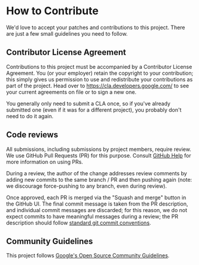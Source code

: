# How to Contribute

We'd love to accept your patches and contributions to this project. There are
just a few small guidelines you need to follow.

## Contributor License Agreement

Contributions to this project must be accompanied by a Contributor License
Agreement. You (or your employer) retain the copyright to your contribution;
this simply gives us permission to use and redistribute your contributions as
part of the project. Head over to <https://cla.developers.google.com/> to see
your current agreements on file or to sign a new one.

You generally only need to submit a CLA once, so if you've already submitted one
(even if it was for a different project), you probably don't need to do it
again.

## Code reviews

All submissions, including submissions by project members, require review. We
use GitHub Pull Requests (PR) for this purpose. Consult
[GitHub Help](https://help.github.com/articles/about-pull-requests/) for more
information on using PRs.

During a review, the author of the change addresses review comments by adding
new commits to the same branch / PR and then pushing again (note: we discourage
force-pushing to any branch, even during review).

Once approved, each PR is merged via the "Squash and merge" button in the
GitHub UI. The final commit message is taken from the PR description, and
individual commit messages are discarded; for this reason, we do not expect
commits to have meaningful messages during a review; the PR description should
follow [standard git commit
conventions](https://chris.beams.io/posts/git-commit/).

## Community Guidelines

This project follows [Google's Open Source Community
Guidelines](https://opensource.google.com/conduct/).
